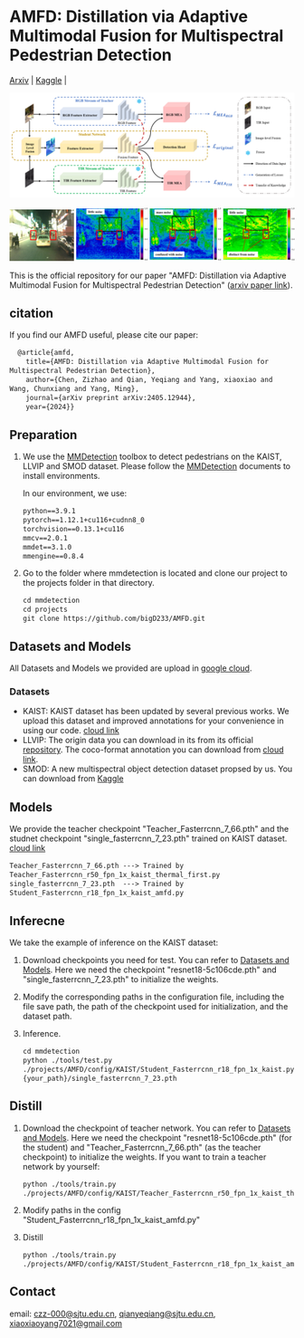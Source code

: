 # AMFD: Distillation via Adaptive Multimodal Fusion for Multispectral Pedestrian Detection
[Arxiv](https://export.arxiv.org/abs/2405.12944) | [Kaggle](https://www.kaggle.com/datasets/zizhaochen6/sjtu-multispectral-object-detection-smod-dataset) |

![本地路径](.\\img\\overall.png "overall architecture")

<center class="half">
<img src=".\\img\\origin_rgb.png" width=22.5% title="origin input"/>
<img src=".\\img\\teacher_fused.png" width=25% title="teacher"/>
<img src=".\\img\\distill_fused.png" width=25% title="student distill fusion feature"/>
<img src=".\\img\\distill_multi.png" width=25% title="student distill by AMFD"/>
</center>

This is the official repository for our paper "AMFD: Distillation via Adaptive Multimodal Fusion for Multispectral Pedestrian Detection" ([arxiv paper link](https://export.arxiv.org/abs/2405.12944)).

## citation
If you find our AMFD useful, please cite our paper:
```
  @article{amfd,
  	title={AMFD: Distillation via Adaptive Multimodal Fusion for Multispectral Pedestrian Detection},
  	author={Chen, Zizhao and Qian, Yeqiang and Yang, xiaoxiao and Wang, Chunxiang and Yang, Ming},
  	journal={arXiv preprint arXiv:2405.12944},
  	year={2024}}
```
## Preparation

1. We use the [MMDetection](https://github.com/open-mmlab/mmdetection) toolbox to detect pedestrians on the KAIST, LLVIP and SMOD dataset. Please follow the [MMDetection](https://github.com/open-mmlab/mmdetection) documents to install environments.

	In our environment, we use:
	```
	python==3.9.1
	pytorch==1.12.1+cu116+cudnn8_0
	torchvision==0.13.1+cu116
	mmcv==2.0.1
	mmdet==3.1.0
	mmengine==0.8.4
	```
2. Go to the folder where mmdetection is located and clone our project to the projects folder in that directory.
	```
	cd mmdetection
	cd projects
	git clone https://github.com/bigD233/AMFD.git
	```

## Datasets and Models
All Datasets and Models we provided are upload in [google cloud](https://drive.google.com/drive/folders/1iAjAVifSSuizjEDFao8Ba3heZFsBNoae?usp=sharing).
### Datasets
- KAIST: KAIST dataset has been updated by several previous works. We upload this dataset and improved annotations for your convenience in using our code. [cloud link](https://drive.google.com/drive/folders/1lJLGV91CH43PRYx8KaVy5OngryTwo3ee?usp=sharing)
- LLVIP: The origin data you can download in its from its official [repository](https://github.com/bupt-ai-cz/LLVIP). The coco-format annotation you can download from [cloud link](https://drive.google.com/drive/folders/1lJLGV91CH43PRYx8KaVy5OngryTwo3ee?usp=sharing).
- SMOD: A new multispectral object detection dataset propsed by us. You can download from [Kaggle](https://www.kaggle.com/datasets/zizhaochen6/sjtu-multispectral-object-detection-smod-dataset)

## Models 
We provide the teacher checkpoint "Teacher_Fasterrcnn_7_66.pth" and the studnet checkpoint "single_fasterrcnn_7_23.pth" trained on KAIST dataset. [cloud link](https://drive.google.com/drive/folders/1UEop1kPMKfRQHiYIW_d6hPdHMHhNBWLn?usp=sharing)
```
Teacher_Fasterrcnn_7_66.pth ---> Trained by Teacher_Fasterrcnn_r50_fpn_1x_kaist_thermal_first.py
single_fasterrcnn_7_23.pth  ---> Trained by Student_Fasterrcnn_r18_fpn_1x_kaist_amfd.py
```


## Inferecne
We take the example of inference on the KAIST dataset:
1. Download checkpoints you need for test. You can refer to [Datasets and Models](#datasets-and-models). Here we need the checkpoint "resnet18-5c106cde.pth" and "single_fasterrcnn_7_23.pth" to initialize the weights.


2. Modify the corresponding paths in the configuration file, including the file save path, the path of the checkpoint used for initialization, and the dataset path.

3. Inference.
	```
	cd mmdetection
	python ./tools/test.py ./projects/AMFD/config/KAIST/Student_Fasterrcnn_r18_fpn_1x_kaist.py {your_path}/single_fasterrcnn_7_23.pth
	```

## Distill
1. Download the checkpoint of teacher network. You can refer to [Datasets and Models](#datasets-and-models). Here we need the checkpoint "resnet18-5c106cde.pth" (for the student) and "Teacher_Fasterrcnn_7_66.pth" (as the teacher checkpoint) to initialize the weights.
If you want to train a teacher network by yourself:
	```
	python ./tools/train.py ./projects/AMFD/config/KAIST/Teacher_Fasterrcnn_r50_fpn_1x_kaist_thermal_first.py
	```

2. Modify paths in the config "Student_Fasterrcnn_r18_fpn_1x_kaist_amfd.py"

3. Distill
	```
	python ./tools/train.py ./projects/AMFD/config/KAIST/Student_Fasterrcnn_r18_fpn_1x_kaist_amfd.py
	```


## Contact

email: czz-000@sjtu.edu.cn, qianyeqiang@sjtu.edu.cn, xiaoxiaoyang7021@gmail.com

